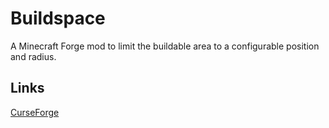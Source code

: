 # Buildspace
A Minecraft Forge mod to limit the buildable area to a configurable position and radius.

## Links
[CurseForge](https://www.curseforge.com/minecraft/mc-mods/buildspace)
